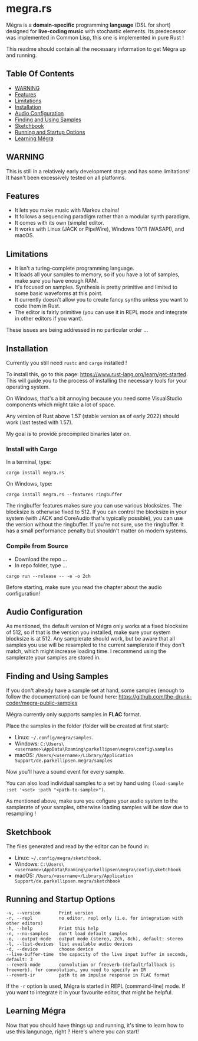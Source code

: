 # megra.rs

Mégra is a **domain-specific** programming **language** (DSL for short) designed for **live-coding music** with stochastic elements.
Its predecessor was implemented in Common Lisp, this one is implemented in pure Rust !

This readme should contain all the necessary information to get Mégra up and running.

## Table Of Contents
* [WARNING](#warning)
* [Features](#features)
* [Limitations](#limitations)
* [Installation](#installation)
* [Audio Configuration](#audio-configuration)
* [Finding and Using Samples](#finding-and-using-samples)
* [Sketchbook](#sketchbook)
* [Running and Startup Options](#running-and-startup-options)
* [Learning Mégra](#learning-mégra) 

## WARNING

This is still in a relatively early development stage and has some limitations! It hasn't been
excessively tested on all platforms.

## Features

* It lets you make music with Markov chains!
* It follows a sequencing paradigm rather than a modular synth paradigm.
* It comes with its own (simple) editor.
* It works with Linux (JACK or PipeWire), Windows 10/11 (WASAPI), and macOS.

## Limitations

* It isn't a turing-complete programming language.
* It loads all your samples to memory, so if you have a lot of samples, make sure you have enough RAM.
* It's focused on samples. Synthesis is pretty primitive and limited to some basic waveforms at this point.
* It currently doesn't allow you to create fancy synths unless you want to code them in Rust.
* The editor is fairly primitive (you can use it in REPL mode and integrate in other editors if you want).

These issues are being addressed in no particular order ...

## Installation

Currently you still need `rustc` and `cargo` installed !

To install this, go to this page: https://www.rust-lang.org/learn/get-started.
This will guide you to the process of installing the necessary tools for your operating system.

On Windows, that's a bit annoying because you need some VisualStudio components which
might take a lot of space. 

Any version of Rust above 1.57 (stable version as of early 2022) should work (last tested with 1.57).

My goal is to provide precompiled binaries later on.

### Install with Cargo

In a terminal, type:

```
cargo install megra.rs
```

On Windows, type:

```
cargo install megra.rs --features ringbuffer
```

The ringbuffer features makes sure you can use various blocksizes. The blocksize is otherwise fixed to 512. If you can
control the blocksize in your system (with JACK and CoreAudio that's typically possible), you can use the version without
the ringbuffer. If you're not sure, use the ringbuffer. It has a small performance penalty but shouldn't matter on modern
systems.

### Compile from Source

* Download the repo ...
* In repo folder, type ...

```
cargo run --release -- -e -o 2ch
```
Before starting, make sure you read the chapter about the audio configuration!

## Audio Configuration

As mentioned, the default version of Mégra only works at a fixed blocksize of 512, so if that is the version you installed, make sure
your system blocksize is at 512. Any samplerate should work, but be aware that all samples you use will be resampled to the current samplerate
if they don't match, which might increase loading time. I recommend using the samplerate your samples are stored in. 

## Finding and Using Samples

If you don't already have a sample set at hand, some samples (enough to follow the documentation) can be found here:
https://github.com/the-drunk-coder/megra-public-samples

Mégra currently only supports samples in **FLAC** format.

Place the samples in the folder (folder will be created at first start):

* Linux: `~/.config/megra/samples`.
* Windows: `C:\Users\<username>\AppData\Roaming\parkellipsen\megra\config\samples`
* macOS: `/Users/<username>/Library/Application Support/de.parkellipsen.megra/samples`

Now you'll have a sound event for every sample.

You can also load individual samples to a set by hand using `(load-sample :set '<set> :path "<path-to-sample>")`.

As mentioned above, make sure you cofigure your audio system to the samplerate of your samples, otherwise loading samples will be slow due to resampling !

## Sketchbook
The files generated and read by the editor can be found in:

* Linux: `~/.config/megra/sketchbook`.
* Windows: `C:\Users\<username>\AppData\Roaming\parkellipsen\megra\config\sketchbook`
* macOS: `/Users/<username>/Library/Application Support/de.parkellipsen.megra/sketchbook`

## Running and Startup Options

```
-v, --version       Print version
-r, --repl          no editor, repl only (i.e. for integration with other editors)
-h, --help          Print this help
-n, --no-samples    don't load default samples
-o, --output-mode   output mode (stereo, 2ch, 8ch), default: stereo
-l, --list-devices  list available audio devices
-d, --device        choose device
--live-buffer-time  the capacity of the live input buffer in seconds, default: 3
--reverb-mode       convolution or freeverb (default/fallback is freeverb). for convolution, you need to specify an IR
--reverb-ir         path to an impulse response in FLAC format
```

If the `-r` option is used, Mégra is started in REPL (command-line) mode. If you want to integrate it in your favourite editor, that might be helpful.

## Learning Mégra

Now that you should have things up and running, it's time to learn how to use this langunage, right ? Here's where you can start!



